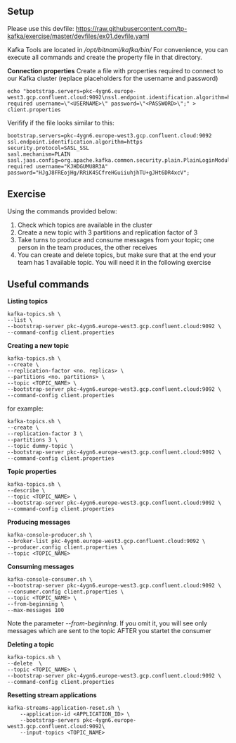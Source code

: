 ## Setup
Please use this devfile: https://raw.githubusercontent.com/tp-kafka/exercise/master/devfiles/ex01.devfile.yaml

Kafka Tools are located in */opt/bitnami/kafka/bin/*
For convenience, you can execute all commands and create the property file in that directory.

**Connection properties**
Create a file with properties required to connect to our Kafka cluster (replace placeholders for the username and password)

    echo "bootstrap.servers=pkc-4ygn6.europe-west3.gcp.confluent.cloud:9092\nssl.endpoint.identification.algorithm=https\nsecurity.protocol=SASL_SSL\nsasl.mechanism=PLAIN\nsasl.jaas.config=org.apache.kafka.common.security.plain.PlainLoginModule required username=\"<USERNAME>\" password=\"<PASSWORD>\";" > client.properties

Verifify if the file looks similar to this:

    bootstrap.servers=pkc-4ygn6.europe-west3.gcp.confluent.cloud:9092
    ssl.endpoint.identification.algorithm=https
    security.protocol=SASL_SSL
    sasl.mechanism=PLAIN
    sasl.jaas.config=org.apache.kafka.common.security.plain.PlainLoginModule required username="KJHDGUMU8R3A" password="HJgJ8FREojHg/RRiK4SCfreHGuiiuhjhTU+gJHt6DR4xcV";

## Exercise
Using the commands provided below:
 1. Check which topics are available in the cluster 
 2. Create a new topic with 3 partitions and replication factor of 3
 3. Take turns to produce and consume messages from your topic; one person in the team produces, the other receives
 4. You can create and delete topics, but make sure that at the end your team has 1 available topic. You will need it in the following exercise

## Useful commands
**Listing topics**

    kafka-topics.sh \
    --list \
    --bootstrap-server pkc-4ygn6.europe-west3.gcp.confluent.cloud:9092 \
    --command-config client.properties

**Creating a new topic**

    kafka-topics.sh \
    --create \
    --replication-factor <no. replicas> \
    --partitions <no. partitions> \
    --topic <TOPIC_NAME> \
    --bootstrap-server pkc-4ygn6.europe-west3.gcp.confluent.cloud:9092 \
    --command-config client.properties

for example:

    kafka-topics.sh \
    --create \
    --replication-factor 3 \
    --partitions 3 \
    --topic dummy-topic \
    --bootstrap-server pkc-4ygn6.europe-west3.gcp.confluent.cloud:9092 \
    --command-config client.properties

**Topic properties**

    kafka-topics.sh \
    --describe \
    --topic <TOPIC_NAME> \
    --bootstrap-server pkc-4ygn6.europe-west3.gcp.confluent.cloud:9092 \
    --command-config client.properties

**Producing messages**

    kafka-console-producer.sh \
    --broker-list pkc-4ygn6.europe-west3.gcp.confluent.cloud:9092 \
    --producer.config client.properties \
    --topic <TOPIC_NAME>

**Consuming messages**

    kafka-console-consumer.sh \
    --bootstrap-server pkc-4ygn6.europe-west3.gcp.confluent.cloud:9092 \
    --consumer.config client.properties \
    --topic <TOPIC_NAME> \
    --from-beginning \
    --max-messages 100

Note the parameter *--from-beginning*. If you omit it, you will see only messages which are sent to the topic AFTER you startet the consumer

**Deleting a topic**

    kafka-topics.sh \
    --delete  \
    --topic <TOPIC_NAME> \
    --bootstrap-server pkc-4ygn6.europe-west3.gcp.confluent.cloud:9092 \
    --command-config client.properties

**Resetting stream applications**

    kafka-streams-application-reset.sh \
	    --application-id <APPLICATION_ID> \
	    --bootstrap-servers pkc-4ygn6.europe-west3.gcp.confluent.cloud:9092\
	    --input-topics <TOPIC_NAME>
